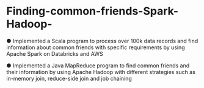 # Finding-common-friends-Spark-Hadoop-
● Implemented a Scala program to process over 100k data records and find information about common friends with specific requirements by using Apache Spark on Databricks and AWS 

● Implemented a Java MapReduce program to find common friends and their information by using Apache Hadoop with different strategies such as in-memory join, reduce-side join and job chaining

